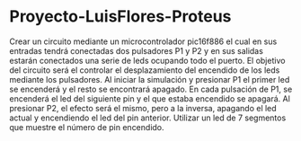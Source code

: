 # Proyecto-LuisFlores-Proteus
Crear un circuito mediante un microcontrolador pic16f886 el cual en sus entradas tendrá conectadas dos pulsadores P1 y P2 y en sus salidas estarán conectados una serie de leds ocupando todo el puerto.  El objetivo del circuito será el controlar el desplazamiento del encendido de los leds mediante los pulsadores. Al iniciar la simulación y presionar P1 el primer led se encenderá y el resto se encontrará apagado. En cada pulsación de P1, se encenderá el led del siguiente pin y el que estaba encendido se apagará. Al presionar P2, el efecto será el mismo, pero a la inversa, apagando el led actual y encendiendo el led del pin anterior. Utilizar un led de 7 segmentos que muestre el número de pin encendido.
